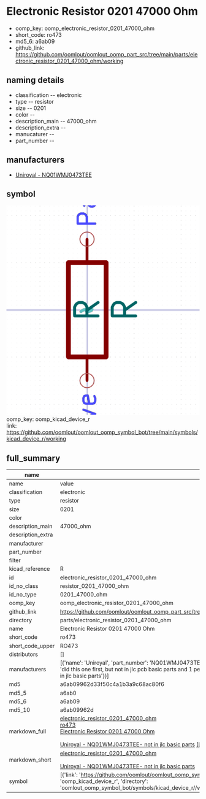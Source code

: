 # Electronic Resistor 0201 47000 Ohm

  
* oomp_key: oomp_electronic_resistor_0201_47000_ohm 
* short_code: ro473
* md5_6: a6ab09  
* github_link: https://github.com/oomlout/oomlout_oomp_part_src/tree/main/parts/electronic_resistor_0201_47000_ohm/working  
## naming details
* classification -- electronic
* type -- resistor
* size -- 0201
* color -- 
* description_main -- 47000_ohm
* description_extra -- 
* manucaturer -- 
* part_number -- 


## manufacturers
* [Uniroyal - NQ01WMJ0473TEE]()  

## symbol

![](symbol/0/working/working_600.png)  
oomp_key: oomp_kicad_device_r  
link: https://github.com/oomlout/oomlout_oomp_symbol_bot/tree/main/symbols/kicad_device_r/working  


## full_summary
| name | value | 
| --- | --- | 
| name | value | 
| classification | electronic | 
| type | resistor | 
| size | 0201 | 
| color |  | 
| description_main | 47000_ohm | 
| description_extra |  | 
| manufacturer |  | 
| part_number |  | 
| filter |  | 
| kicad_reference | R | 
| id | electronic_resistor_0201_47000_ohm | 
| id_no_class | resistor_0201_47000_ohm | 
| id_no_type | 0201_47000_ohm | 
| oomp_key | oomp_electronic_resistor_0201_47000_ohm | 
| github_link | https://github.com/oomlout/oomlout_oomp_part_src/tree/main/parts/electronic_resistor_0201_47000_ohm/working | 
| directory | parts/electronic_resistor_0201_47000_ohm | 
| name | Electronic Resistor 0201 47000 Ohm | 
| short_code | ro473 | 
| short_code_upper | RO473 | 
| distributors | [] | 
| manufacturers | [{'name': 'Uniroyal', 'part_number': 'NQ01WMJ0473TEE', 'link': '', 'id': 'manufacturer_uniroyal', 'note': {'reason': 'did this one first, but not in jlc pcb basic parts and 1 percent are and they are the same price', 'reason_short': 'not in jlc basic parts'}}] | 
| md5 | a6ab09962d33f50c4a1b3a9c68ac80f6 | 
| md5_5 | a6ab0 | 
| md5_6 | a6ab09 | 
| md5_10 | a6ab09962d | 
| markdown_full | [electronic_resistor_0201_47000_ohm](https://github.com/oomlout/oomlout_oomp_part_src/tree/main/parts/electronic_resistor_0201_47000_ohm/working)<br>[ro473](https://github.com/oomlout/oomlout_oomp_part_src/tree/main/parts/electronic_resistor_0201_47000_ohm/working)<br>[Electronic Resistor 0201 47000 Ohm](https://github.com/oomlout/oomlout_oomp_part_src/tree/main/parts/electronic_resistor_0201_47000_ohm/working)<br><br>[Uniroyal - NQ01WMJ0473TEE- not in jlc basic parts]() [(L)  ](https://www.lcsc.com/search?q=NQ01WMJ0473TEE)[(D)  ](https://www.digikey.com/en/products?keywords=NQ01WMJ0473TEE)[(M)  ](https://www.mouser.com/Search/Refine?Keyword=NQ01WMJ0473TEE)[(N)  ](https://www.newark.com/search?st=NQ01WMJ0473TEE)[(SZ)  ](https://so.szlcsc.com/global.html?k=NQ01WMJ0473TEE)<br> | 
| markdown_short | [electronic_resistor_0201_47000_ohm](https://github.com/oomlout/oomlout_oomp_part_src/tree/main/parts/electronic_resistor_0201_47000_ohm/working)<br><br>[Uniroyal - NQ01WMJ0473TEE- not in jlc basic parts]() | 
| symbol | [{'link': 'https://github.com/oomlout/oomlout_oomp_symbol_bot/tree/main/symbols/kicad_device_r', 'oomp_key': 'oomp_kicad_device_r', 'directory': 'oomlout_oomp_symbol_bot/symbols/kicad_device_r//working/working.kicad_sym'}] | 
